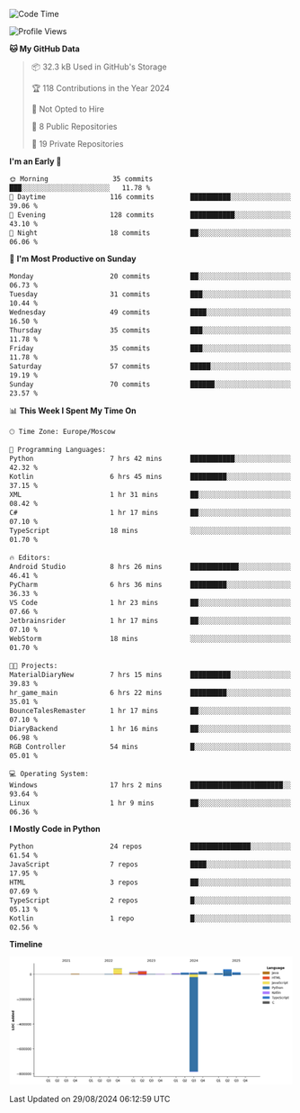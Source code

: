 <!--START_SECTION:waka-->
![Code Time](http://img.shields.io/badge/Code%20Time-487%20hrs%201%20min-blue)

![Profile Views](http://img.shields.io/badge/Profile%20Views-1-blue)

**🐱 My GitHub Data** 

> 📦 32.3 kB Used in GitHub's Storage 
 > 
> 🏆 118 Contributions in the Year 2024
 > 
> 🚫 Not Opted to Hire
 > 
> 📜 8 Public Repositories 
 > 
> 🔑 19 Private Repositories 
 > 
**I'm an Early 🐤** 

```text
🌞 Morning                35 commits          ███░░░░░░░░░░░░░░░░░░░░░░   11.78 % 
🌆 Daytime                116 commits         ██████████░░░░░░░░░░░░░░░   39.06 % 
🌃 Evening                128 commits         ███████████░░░░░░░░░░░░░░   43.10 % 
🌙 Night                  18 commits          ██░░░░░░░░░░░░░░░░░░░░░░░   06.06 % 
```
📅 **I'm Most Productive on Sunday** 

```text
Monday                   20 commits          ██░░░░░░░░░░░░░░░░░░░░░░░   06.73 % 
Tuesday                  31 commits          ███░░░░░░░░░░░░░░░░░░░░░░   10.44 % 
Wednesday                49 commits          ████░░░░░░░░░░░░░░░░░░░░░   16.50 % 
Thursday                 35 commits          ███░░░░░░░░░░░░░░░░░░░░░░   11.78 % 
Friday                   35 commits          ███░░░░░░░░░░░░░░░░░░░░░░   11.78 % 
Saturday                 57 commits          █████░░░░░░░░░░░░░░░░░░░░   19.19 % 
Sunday                   70 commits          ██████░░░░░░░░░░░░░░░░░░░   23.57 % 
```


📊 **This Week I Spent My Time On** 

```text
🕑︎ Time Zone: Europe/Moscow

💬 Programming Languages: 
Python                   7 hrs 42 mins       ███████████░░░░░░░░░░░░░░   42.32 % 
Kotlin                   6 hrs 45 mins       █████████░░░░░░░░░░░░░░░░   37.15 % 
XML                      1 hr 31 mins        ██░░░░░░░░░░░░░░░░░░░░░░░   08.42 % 
C#                       1 hr 17 mins        ██░░░░░░░░░░░░░░░░░░░░░░░   07.10 % 
TypeScript               18 mins             ░░░░░░░░░░░░░░░░░░░░░░░░░   01.70 % 

🔥 Editors: 
Android Studio           8 hrs 26 mins       ████████████░░░░░░░░░░░░░   46.41 % 
PyCharm                  6 hrs 36 mins       █████████░░░░░░░░░░░░░░░░   36.33 % 
VS Code                  1 hr 23 mins        ██░░░░░░░░░░░░░░░░░░░░░░░   07.66 % 
Jetbrainsrider           1 hr 17 mins        ██░░░░░░░░░░░░░░░░░░░░░░░   07.10 % 
WebStorm                 18 mins             ░░░░░░░░░░░░░░░░░░░░░░░░░   01.70 % 

🐱‍💻 Projects: 
MaterialDiaryNew         7 hrs 15 mins       ██████████░░░░░░░░░░░░░░░   39.83 % 
hr_game_main             6 hrs 22 mins       █████████░░░░░░░░░░░░░░░░   35.01 % 
BounceTalesRemaster      1 hr 17 mins        ██░░░░░░░░░░░░░░░░░░░░░░░   07.10 % 
DiaryBackend             1 hr 16 mins        ██░░░░░░░░░░░░░░░░░░░░░░░   06.98 % 
RGB Controller           54 mins             █░░░░░░░░░░░░░░░░░░░░░░░░   05.01 % 

💻 Operating System: 
Windows                  17 hrs 2 mins       ███████████████████████░░   93.64 % 
Linux                    1 hr 9 mins         ██░░░░░░░░░░░░░░░░░░░░░░░   06.36 % 
```

**I Mostly Code in Python** 

```text
Python                   24 repos            ███████████████░░░░░░░░░░   61.54 % 
JavaScript               7 repos             ████░░░░░░░░░░░░░░░░░░░░░   17.95 % 
HTML                     3 repos             ██░░░░░░░░░░░░░░░░░░░░░░░   07.69 % 
TypeScript               2 repos             █░░░░░░░░░░░░░░░░░░░░░░░░   05.13 % 
Kotlin                   1 repo              █░░░░░░░░░░░░░░░░░░░░░░░░   02.56 % 
```



**Timeline**

![Lines of Code chart](https://raw.githubusercontent.com/adlemx/adlemx/main/assets/bar_graph.png)


 Last Updated on 29/08/2024 06:12:59 UTC
<!--END_SECTION:waka-->
